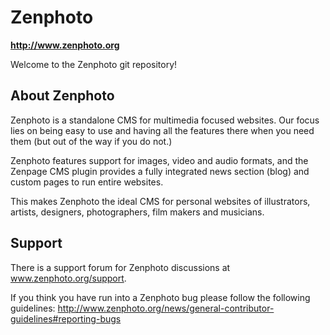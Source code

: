 Zenphoto
========

**http://www.zenphoto.org**

Welcome to the Zenphoto git repository!

About Zenphoto
--------------

Zenphoto is a standalone CMS for multimedia focused websites. Our focus lies on being easy to use and having all the features there when you need them (but out of the way if you do not.)

Zenphoto features support for images, video and audio formats, and the Zenpage CMS plugin provides a fully integrated news section (blog) and custom pages to run entire websites.

This makes Zenphoto the ideal CMS for personal websites of illustrators, artists, designers, photographers, film makers and musicians.

Support
------

There is a support forum for Zenphoto discussions at www.zenphoto.org/support.

If you think you have run into a Zenphoto bug please follow the following guidelines:
http://www.zenphoto.org/news/general-contributor-guidelines#reporting-bugs
